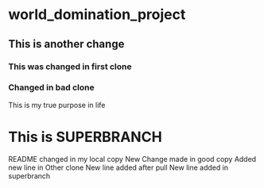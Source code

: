 # world_domination_project
## This is another change
### This was changed in first clone
### Changed in bad clone
This is my true purpose in life
# This is SUPERBRANCH
README changed in my local copy
New Change made in good copy
Added new line in Other clone
New line added after pull
New line added in superbranch
